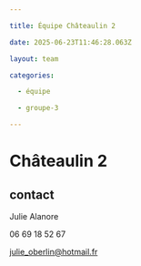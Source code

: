 ```yaml
---

title: Équipe Châteaulin 2

date: 2025-06-23T11:46:28.063Z

layout: team

categories:

  - équipe

  - groupe-3

---
```


# Châteaulin 2



## contact 

Julie Alanore

06 69 18 52 67

julie_oberlin@hotmail.fr

